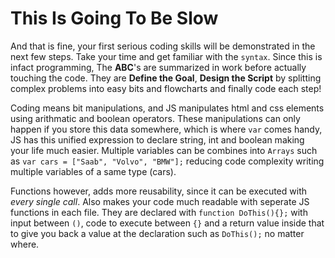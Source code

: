# This Is Going To Be Slow

And that is fine, your first serious coding skills will be demonstrated in the next few steps. Take your time and get familiar with the `syntax`. Since this is infact programming, The **ABC**'s are summarized in work before actually touching the code. They are **Define the Goal**, **Design the Script** by splitting complex problems into easy bits and flowcharts and finally code each step!

Coding means bit manipulations, and JS manipulates html and css elements using arithmatic and boolean operators. These manipulations can only happen if you store this data somewhere, which is where `var` comes handy, JS has this unified expression to declare string, int and boolean making your life much easier. Multiple variables can be combines into `Arrays` such as `var cars = ["Saab", "Volvo", "BMW"];` reducing code complexity writing multiple variables of a same type (cars).

Functions however, adds more reusability, since it can be executed with *every single call*. Also makes your code much readable with seperate JS functions in each file. They are declared with `function DoThis(){};` with input between `()`, code to execute between `{}` and a return value inside that to give you back a value at the declaration such as `DoThis();` no matter where.

